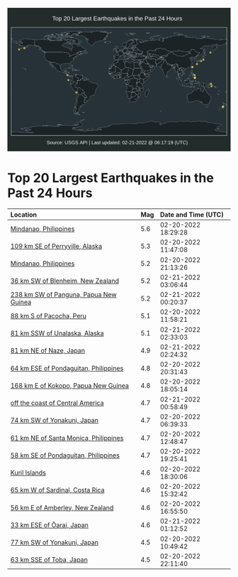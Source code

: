 ![Map](./map.png)

# Top 20 Largest Earthquakes in the Past 24 Hours

| Location | Mag | Date and Time (UTC) |
|:---|:---|:---|
| [Mindanao, Philippines](https://earthquake.usgs.gov/earthquakes/eventpage/us7000gmgl) | 5.6 | 02-20-2022 18:29:28 |
| [109 km SE of Perryville, Alaska](https://earthquake.usgs.gov/earthquakes/eventpage/ak0222cj8k1s) | 5.3 | 02-20-2022 11:47:08 |
| [Mindanao, Philippines](https://earthquake.usgs.gov/earthquakes/eventpage/us7000gmi3) | 5.2 | 02-20-2022 21:13:26 |
| [36 km SW of Blenheim, New Zealand](https://earthquake.usgs.gov/earthquakes/eventpage/us7000gmji) | 5.2 | 02-21-2022 03:06:44 |
| [238 km SW of Panguna, Papua New Guinea](https://earthquake.usgs.gov/earthquakes/eventpage/us7000gmir) | 5.2 | 02-21-2022 00:20:37 |
| [88 km S of Pacocha, Peru](https://earthquake.usgs.gov/earthquakes/eventpage/us7000gmez) | 5.1 | 02-20-2022 11:58:21 |
| [81 km SSW of Unalaska, Alaska](https://earthquake.usgs.gov/earthquakes/eventpage/us7000gmjh) | 5.1 | 02-21-2022 02:33:03 |
| [81 km NE of Naze, Japan](https://earthquake.usgs.gov/earthquakes/eventpage/us7000gmjg) | 4.9 | 02-21-2022 02:24:32 |
| [64 km ESE of Pondaguitan, Philippines](https://earthquake.usgs.gov/earthquakes/eventpage/us7000gmht) | 4.8 | 02-20-2022 20:31:43 |
| [168 km E of Kokopo, Papua New Guinea](https://earthquake.usgs.gov/earthquakes/eventpage/us7000gmgn) | 4.8 | 02-20-2022 18:05:14 |
| [off the coast of Central America](https://earthquake.usgs.gov/earthquakes/eventpage/us7000gmiu) | 4.7 | 02-21-2022 00:58:49 |
| [74 km SW of Yonakuni, Japan](https://earthquake.usgs.gov/earthquakes/eventpage/us7000gmd3) | 4.7 | 02-20-2022 06:39:33 |
| [61 km NE of Santa Monica, Philippines](https://earthquake.usgs.gov/earthquakes/eventpage/us7000gmff) | 4.7 | 02-20-2022 12:48:47 |
| [58 km SE of Pondaguitan, Philippines](https://earthquake.usgs.gov/earthquakes/eventpage/us7000gmhi) | 4.7 | 02-20-2022 19:25:41 |
| [Kuril Islands](https://earthquake.usgs.gov/earthquakes/eventpage/us7000gmh3) | 4.6 | 02-20-2022 18:30:06 |
| [65 km W of Sardinal, Costa Rica](https://earthquake.usgs.gov/earthquakes/eventpage/us7000gmg1) | 4.6 | 02-20-2022 15:32:42 |
| [56 km E of Amberley, New Zealand](https://earthquake.usgs.gov/earthquakes/eventpage/us7000gmgf) | 4.6 | 02-20-2022 16:55:50 |
| [33 km ESE of Ōarai, Japan](https://earthquake.usgs.gov/earthquakes/eventpage/us7000gmj0) | 4.6 | 02-21-2022 01:12:52 |
| [77 km SW of Yonakuni, Japan](https://earthquake.usgs.gov/earthquakes/eventpage/us7000gmek) | 4.5 | 02-20-2022 10:49:42 |
| [63 km SSE of Toba, Japan](https://earthquake.usgs.gov/earthquakes/eventpage/us7000gmi7) | 4.5 | 02-20-2022 22:11:40 |

